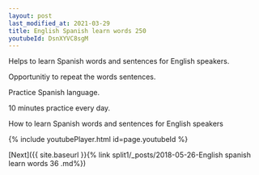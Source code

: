 ```yaml
---
layout: post
last_modified_at: 2021-03-29
title: English Spanish learn words 250 
youtubeId: DsnXYVC8sgM
---
```

 
 
Helps to learn Spanish words and sentences for English speakers.

Opportunitiy to repeat the words sentences. 

Practice Spanish language. 
 
10 minutes practice every day. 
 
How to learn Spanish words and sentences for English speakers 
 
{% include youtubePlayer.html id=page.youtubeId %}
 
 
[Next]({{ site.baseurl }}{% link  split1/_posts/2018-05-26-English spanish learn words 36 .md%})
 
